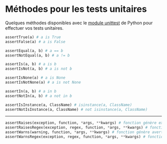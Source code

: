 # Méthodes pour les tests unitaires

Quelques méthodes disponibles avec le [module unittest](https://docs.python.org/3/library/unittest.html#unittest.TestCase) de Python pour effectuer vos tests unitaires.

```python
assertTrue(a) # a is True
assertFalse(a) # a is False

assertEqual(a, b) # a == b
assertNotEqual(a, b) # a != b

assertIs(a, b) # a is b
assertIsNot(a, b) # a is not b

assertIsNone(a) # a is None
assertIsNotNone(a) # a is not None

assertIn(a, b) # a in b
assertNotIn(a, b) # a not in b

assertIsInstance(a, ClassName) # isinstance(a, ClassName)
assertNotIsInstance(a, ClassName) # not isinstance(a, ClassName)
```
---

```python
assertRaises(exception, function, *args, **kwargs) # fonction génère exception
assertRaisesRegex(exception, regex, function, *args, **kwargs) # fonction génère exception + valide regex
assertWarns(warning, function, *args, **kwargs) # fonction génère avertissement
assertWarnsRegex(exception, regex, function, *args, **kwargs) # fonction génère avertissement + valide regex
```

